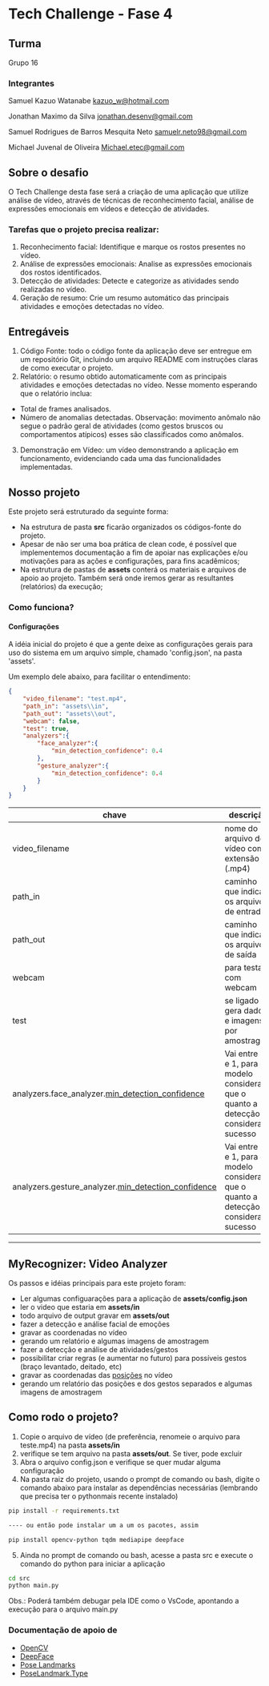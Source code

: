 # Tech Challenge - Fase 4

## Turma
Grupo 16


### Integrantes

Samuel Kazuo Watanabe
kazuo_w@hotmail.com

Jonathan Maximo da Silva
jonathan.desenv@gmail.com

Samuel Rodrigues de Barros Mesquita Neto
samuelr.neto98@gmail.com

Michael Juvenal de Oliveira
Michael.etec@gmail.com


## Sobre o desafio

O Tech Challenge desta fase será a criação de uma aplicação que utilize análise de vídeo, através de técnicas de reconhecimento facial, análise de expressões emocionais em vídeos e detecção de atividades.


### Tarefas que o projeto precisa realizar:

1. Reconhecimento facial: Identifique e marque os rostos presentes no vídeo.
2. Análise de expressões emocionais: Analise as expressões emocionais dos rostos identificados.
3. Detecção de atividades: Detecte e categorize as atividades sendo realizadas no vídeo.
4. Geração de resumo: Crie um resumo automático das principais atividades e emoções detectadas no vídeo.


## Entregáveis

1. Código Fonte: todo o código fonte da aplicação deve ser entregue em um repositório Git, incluindo um arquivo README com instruções claras de como executar o projeto.
2. Relatório: o resumo obtido automaticamente com as principais atividades e emoções detectadas no vídeo. Nesse momento esperando que o relatório inclua:
  -  Total de frames analisados.
  -  Número de anomalias detectadas.
Observação: movimento anômalo não segue o padrão geral de atividades (como gestos bruscos ou comportamentos atípicos) esses são classificados como anômalos.
3. Demonstração em Vídeo: um vídeo demonstrando a aplicação em funcionamento, evidenciando cada uma das funcionalidades implementadas.


## Nosso projeto

Este projeto será estruturado da seguinte forma:

- Na estrutura de pasta **src** ficarão organizados os códigos-fonte do projeto.
- Apesar de não ser uma boa prática de clean code, é possível que implementemos documentação a fim de apoiar nas explicações e/ou motivações para as ações e configurações, para fins acadêmicos;
- Na estrutura de pastas de **assets** conterá os materiais e arquivos de apoio ao projeto. Também será onde iremos gerar as resultantes (relatórios) da execução;

### Como funciona?

#### Configurações
A idéia inicial do projeto é que a gente deixe as configurações gerais para uso do sistema em um arquivo simple, chamado 'config.json', na pasta 'assets'.

Um exemplo dele abaixo, para facilitar o entendimento:

```json
{
	"video_filename": "test.mp4",
	"path_in": "assets\\in",
	"path_out": "assets\\out",
	"webcam": false,
	"test": true,
	"analyzers":{
		"face_analyzer":{
			"min_detection_confidence": 0.4
		},
		"gesture_analyzer":{
			"min_detection_confidence": 0.4
		}
	}
}

```

| chave | descrição | obrigatório |
| --- | --- | --- |
| video_filename | nome do arquivo de vídeo com a extensão (.mp4) | S |
| path_in | caminho que indica os arquivos de entrada | S |
| path_out | caminho que indica os arquivos de saída | S |
| webcam | para testar com webcam | S |
| test | se ligado gera dados e imagens por amostragem | S |
| analyzers.face_analyzer.[min_detection_confidence](https://github.com/google-ai-edge/mediapipe/blob/master/docs/solutions/face_detection.md) | Vai entre 0 e 1, para o modelo considerar que o quanto a detecção considera sucesso | S |
| analyzers.gesture_analyzer.[min_detection_confidence](https://github.com/google-ai-edge/mediapipe/blob/master/docs/solutions/pose.md) | Vai entre 0 e 1, para o modelo considerar que o quanto a detecção considera sucesso | S |

---

## MyRecognizer: Video Analyzer

Os passos e idéias principais para este projeto foram:

- Ler algumas configuarações para a aplicação de **assets/config.json**
- ler o video que estaria em **assets/in**
- todo arquivo de output gravar em **assets/out**
- fazer a detecção e análise facial de emoções
- gravar as coordenadas no vídeo
- gerando um relatório e algumas imagens de amostragem
- fazer a detecção e análise de atividades/gestos
- possibilitar criar regras (e aumentar no futuro) para possíveis gestos (braço levantado, deitado, etc)
- gravar as coordenadas das [posições](https://ai.google.dev/edge/mediapipe/solutions/vision/pose_landmarker?hl=pt-br) no vídeo
- gerando um relatório das posições e dos gestos separados e algumas imagens de amostragem

## Como rodo o projeto?

1. Copie o arquivo de vídeo (de preferência, renomeie o arquivo para teste.mp4) na pasta **assets/in**
2. verifique se tem arquivo na pasta **assets/out**. Se tiver, pode excluir
3. Abra o arquivo config.json e verifique se quer mudar alguma configuração
4. Na pasta raiz do projeto, usando o prompt de comando ou bash, digite o comando abaixo para instalar as dependências necessárias (lembrando que precisa ter o pythonmais recente instalado)

```bash
pip install -r requirements.txt

---- ou então pode instalar um a um os pacotes, assim

pip install opencv-python tqdm mediapipe deepface

```

5. Ainda no prompt de comando ou bash, acesse a pasta src e execute o comando do python para iniciar a aplicação

```bash
cd src
python main.py
```

Obs.: Poderá também debugar pela IDE como o VsCode, apontando a execução para o arquivo main.py

### Documentação de apoio de

- [OpenCV](https://docs.opencv.org/4.x/)
- [DeepFace](https://github.com/serengil/deepface)
- [Pose Landmarks](https://ai.google.dev/edge/mediapipe/solutions/vision/pose_landmarker?hl=pt-br)
- [PoseLandmark.Type](https://developers.google.com/android/reference/com/google/mlkit/vision/pose/PoseLandmark.Type)

